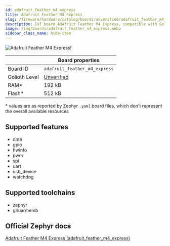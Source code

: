 ```yaml
---
id: adafruit_feather_m4_express
title: Adafruit Feather M4 Express
slug: /firmware/hardware/catalog/boards/unverified/adafruit_feather_m4_express
description: IoT board Adafruit Feather M4 Express, compatible with Golioth at unverified level.
image: /img/boards/adafruit_feather_m4_express.webp
sidebar_class_name: hide-item
---
```


[//]: # (This is an auto-generated file, do not edit! Changes to it will be lost upon re-generation)

![Adafruit Feather M4 Express!](/img/boards/adafruit_feather_m4_express.webp "Adafruit Feather M4 Express")

|                | Board properties     |
| -------------  | -------------------- |
| Board ID       | `adafruit_feather_m4_express` |
| Golioth Level  | [Unverified](/firmware/hardware#unverified-boards) |
| RAM*           | 192 kB |
| Flash*         | 512 kB |

\* values are as reported by Zephyr `.yaml` board files, which don't represent the overall available resources



## Supported features

* dma
* gpio
* hwinfo
* pwm
* spi
* uart
* usb_device
* watchdog

## Supported toolchains

* zephyr
* gnuarmemb

## Official Zephyr docs

[Adafruit Feather M4 Express (adafruit_feather_m4_express)](https://docs.zephyrproject.org/latest/boards/adafruit/feather_m4_express/doc/index.html)
